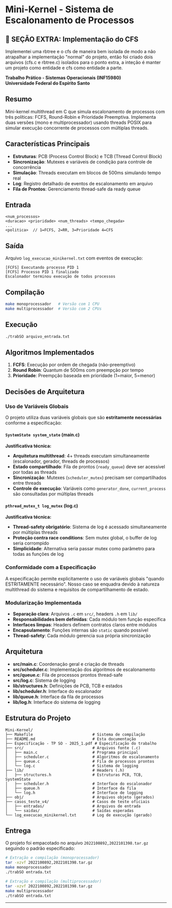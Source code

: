 # Mini-Kernel - Sistema de Escalonamento de Processos

## 🚀 SEÇÃO EXTRA: Implementação do CFS
Implementei uma rbtree e o cfs de maneira bem isolada de modo a não atrapalhar a implementação "normal" do projeto, então foi criado dois arquivos (cfs.c e rbtree.c)
isolados para o ponto extra, a inteção é manter um projeto como entidade e cfs como entidade a parte.


**Trabalho Prático - Sistemas Operacionais (INF15980)**  
**Universidade Federal do Espírito Santo**

## Resumo

Mini-kernel multithread em C que simula escalonamento de processos com três políticas: FCFS, Round-Robin e Prioridade Preemptiva. Implementa duas versões (mono e multiprocessador) usando threads POSIX para simular execução concorrente de processos com múltiplas threads.



## Características Principais

- **Estruturas**: PCB (Process Control Block) e TCB (Thread Control Block)
- **Sincronização**: Mutexes e variáveis de condição para controle de concorrência
- **Simulação**: Threads executam em blocos de 500ms simulando tempo real
- **Log**: Registro detalhado de eventos de escalonamento em arquivo
- **Fila de Prontos**: Gerenciamento thread-safe da ready queue

## Entrada

```
<num_processos>
<duracao> <prioridade> <num_threads> <tempo_chegada>
...
<politica>  // 1=FCFS, 2=RR, 3=Prioridade 4=CFS
```

## Saída

Arquivo `log_execucao_minikernel.txt` com eventos de execução:
```
[FCFS] Executando processo PID 1
[FCFS] Processo PID 1 finalizado
Escalonador terminou execução de todos processos
```

## Compilação

```bash
make monoprocessador   # Versão com 1 CPU
make multiprocessador  # Versão com 2 CPUs
```

## Execução

```bash
./trabSO arquivo_entrada.txt
```

## Algoritmos Implementados

1. **FCFS**: Execução por ordem de chegada (não-preemptivo)
2. **Round Robin**: Quantum de 500ms com preempção por tempo
3. **Prioridade**: Preempção baseada em prioridade (1=maior, 5=menor)

## Decisões de Arquitetura

### Uso de Variáveis Globais

O projeto utiliza duas variáveis globais que são **estritamente necessárias** conforme a especificação:

#### `SystemState system_state` (main.c)
**Justificativa técnica:**
- **Arquitetura multithread**: 4+ threads executam simultaneamente (escalonador, gerador, threads de processos)
- **Estado compartilhado**: Fila de prontos (`ready_queue`) deve ser acessível por todas as threads
- **Sincronização**: Mutexes (`scheduler_mutex`) precisam ser compartilhados entre threads
- **Controle de execução**: Variáveis como `generator_done`, `current_process` são consultadas por múltiplas threads

#### `pthread_mutex_t log_mutex` (log.c)
**Justificativa técnica:**
- **Thread-safety obrigatório**: Sistema de log é acessado simultaneamente por múltiplas threads
- **Proteção contra race conditions**: Sem mutex global, o buffer de log seria corrompido
- **Simplicidade**: Alternativa seria passar mutex como parâmetro para todas as funções de log

### Conformidade com a Especificação
A especificação permite explicitamente o uso de variáveis globais "quando ESTRITAMENTE necessário". 
Nosso caso se enquadra devido à natureza multithread do sistema e requisitos de compartilhamento de estado.

### Modularização Implementada
- **Separação clara**: Arquivos `.c` em `src/`, headers `.h` em `lib/`
- **Responsabilidades bem definidas**: Cada módulo tem função específica
- **Interfaces limpas**: Headers definem contratos claros entre módulos
- **Encapsulamento**: Funções internas são `static` quando possível
- **Thread-safety**: Cada módulo gerencia sua própria sincronização

## Arquitetura

- **src/main.c**: Coordenação geral e criação de threads
- **src/scheduler.c**: Implementação dos algoritmos de escalonamento
- **src/queue.c**: Fila de processos prontos thread-safe
- **src/log.c**: Sistema de logging
- **lib/structures.h**: Definições de PCB, TCB e estados
- **lib/scheduler.h**: Interface do escalonador
- **lib/queue.h**: Interface da fila de processos
- **lib/log.h**: Interface do sistema de logging

## Estrutura do Projeto

```
Mini-Kernel/
├── Makefile                          # Sistema de compilação
├── README.md                         # Esta documentação
├── Especificação - TP SO - 2025_1.pdf # Especificação do trabalho
├── src/                              # Arquivos fonte (.c)
│   ├── main.c                        # Programa principal
│   ├── scheduler.c                   # Algoritmos de escalonamento
│   ├── queue.c                       # Fila de processos prontos
│   └── log.c                         # Sistema de logging
├── lib/                              # Headers (.h)
│   ├── structures.h                  # Estruturas PCB, TCB, SystemState
│   ├── scheduler.h                   # Interface do escalonador
│   ├── queue.h                       # Interface da fila
│   └── log.h                         # Interface de logging
├── obj/                              # Arquivos objeto (gerados)
├── casos_teste_v4/                   # Casos de teste oficiais
│   ├── entradas/                     # Arquivos de entrada
│   └── saidas/                       # Saídas esperadas
└── log_execucao_minikernel.txt       # Log de execução (gerado)
```

## Entrega

O projeto foi empacotado no arquivo `2022100892,2022101398.tar.gz` seguindo o padrão especificado:

```bash
# Extração e compilação (monoprocessador)
tar -xzvf 2022100892,2022101398.tar.gz
make monoprocessador
./trabSO entrada.txt

# Extração e compilação (multiprocessador)
tar -xzvf 2022100892,2022101398.tar.gz
make multiprocessador
./trabSO entrada.txt
```

---
